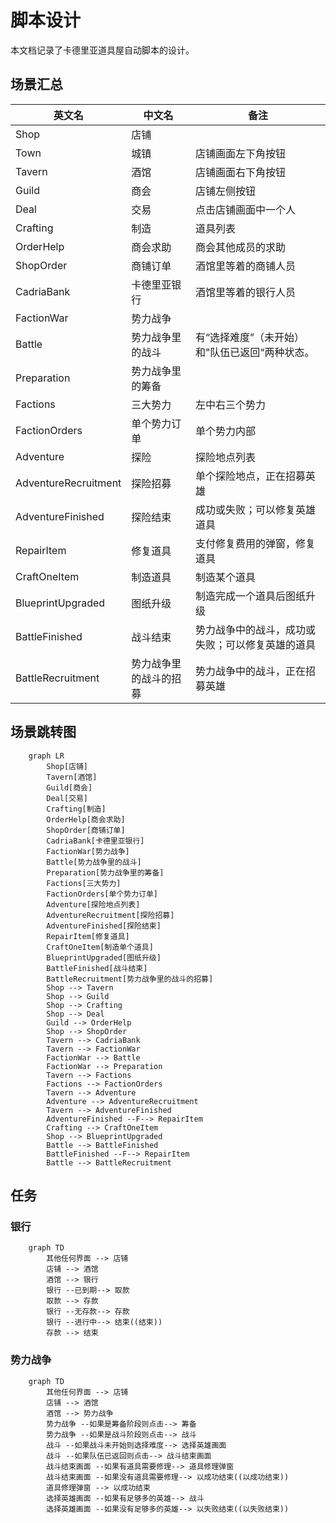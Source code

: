 # 脚本设计

本文档记录了卡德里亚道具屋自动脚本的设计。

## 场景汇总

英文名|中文名|备注
---|---|---
Shop|店铺|
Town|城镇|店铺画面左下角按钮
Tavern|酒馆|店铺画面右下角按钮
Guild|商会|店铺左侧按钮
Deal|交易|点击店铺画面中一个人
Crafting|制造|道具列表
OrderHelp|商会求助|商会其他成员的求助
ShopOrder|商铺订单|酒馆里等着的商铺人员
CadriaBank|卡德里亚银行|酒馆里等着的银行人员
FactionWar|势力战争|
Battle|势力战争里的战斗|有“选择难度”（未开始）和"队伍已返回“两种状态。
Preparation|势力战争里的筹备|
Factions|三大势力|左中右三个势力
FactionOrders|单个势力订单|单个势力内部
Adventure|探险|探险地点列表
AdventureRecruitment|探险招募|单个探险地点，正在招募英雄
AdventureFinished|探险结束|成功或失败；可以修复英雄道具
RepairItem|修复道具|支付修复费用的弹窗，修复道具
CraftOneItem|制造道具|制造某个道具
BlueprintUpgraded|图纸升级|制造完成一个道具后图纸升级
BattleFinished|战斗结束|势力战争中的战斗，成功或失败；可以修复英雄的道具
BattleRecruitment|势力战争里的战斗的招募|势力战争中的战斗，正在招募英雄


## 场景跳转图

```mermaid
    graph LR
        Shop[店铺]
        Tavern[酒馆]
        Guild[商会]
        Deal[交易]
        Crafting[制造]
        OrderHelp[商会求助]
        ShopOrder[商铺订单]
        CadriaBank[卡德里亚银行]
        FactionWar[势力战争]
        Battle[势力战争里的战斗]
        Preparation[势力战争里的筹备]
        Factions[三大势力]
        FactionOrders[单个势力订单]
        Adventure[探险地点列表]
        AdventureRecruitment[探险招募]
        AdventureFinished[探险结束]
        RepairItem[修复道具]
        CraftOneItem[制造单个道具]
        BlueprintUpgraded[图纸升级]
        BattleFinished[战斗结束]
        BattleRecruitment[势力战争里的战斗的招募]
        Shop --> Tavern
        Shop --> Guild
        Shop --> Crafting
        Shop --> Deal
        Guild --> OrderHelp
        Shop --> ShopOrder
        Tavern --> CadriaBank
        Tavern --> FactionWar
        FactionWar --> Battle
        FactionWar --> Preparation
        Tavern --> Factions
        Factions --> FactionOrders
        Tavern --> Adventure
        Adventure --> AdventureRecruitment
        Tavern --> AdventureFinished
        AdventureFinished --F--> RepairItem
        Crafting --> CraftOneItem
        Shop --> BlueprintUpgraded
        Battle --> BattleFinished
        BattleFinished --F--> RepairItem
        Battle --> BattleRecruitment
```

## 任务

### 银行


```mermaid
    graph TD
        其他任何界面 --> 店铺
        店铺 --> 酒馆
        酒馆 --> 银行
        银行 --已到期--> 取款
        取款 --> 存款
        银行 --无存款--> 存款
        银行 --进行中--> 结束((结束))
        存款 --> 结束
```


### 势力战争

```mermaid
    graph TD
        其他任何界面 --> 店铺
        店铺 --> 酒馆
        酒馆 --> 势力战争
        势力战争 --如果是筹备阶段则点击--> 筹备
        势力战争 --如果是战斗阶段则点击--> 战斗
        战斗 --如果战斗未开始则选择难度--> 选择英雄画面
        战斗 --如果队伍已返回则点击--> 战斗结束画面
        战斗结束画面 --如果有道具需要修理--> 道具修理弹窗
        战斗结束画面 --如果没有道具需要修理--> 以成功结束((以成功结束))
        道具修理弹窗 --> 以成功结束
        选择英雄画面 --如果有足够多的英雄--> 战斗
        选择英雄画面 --如果没有足够多的英雄--> 以失败结束((以失败结束))
```

